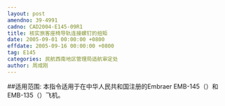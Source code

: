 ```yaml
---
layout: post
amendno: 39-4991
cadno: CAD2004-E145-09R1
title: 核实旅客座椅导轨连接螺钉的扭矩
date: 2005-09-01 00:00:00 +0800
effdate: 2005-09-16 00:00:00 +0800
tag: E145
categories: 民航西南地区管理局适航审定处
author: 周成刚
---
```


##适用范围:
本指令适用于在中华人民共和国注册的Embraer EMB-145（）和EMB-135（）飞机。

